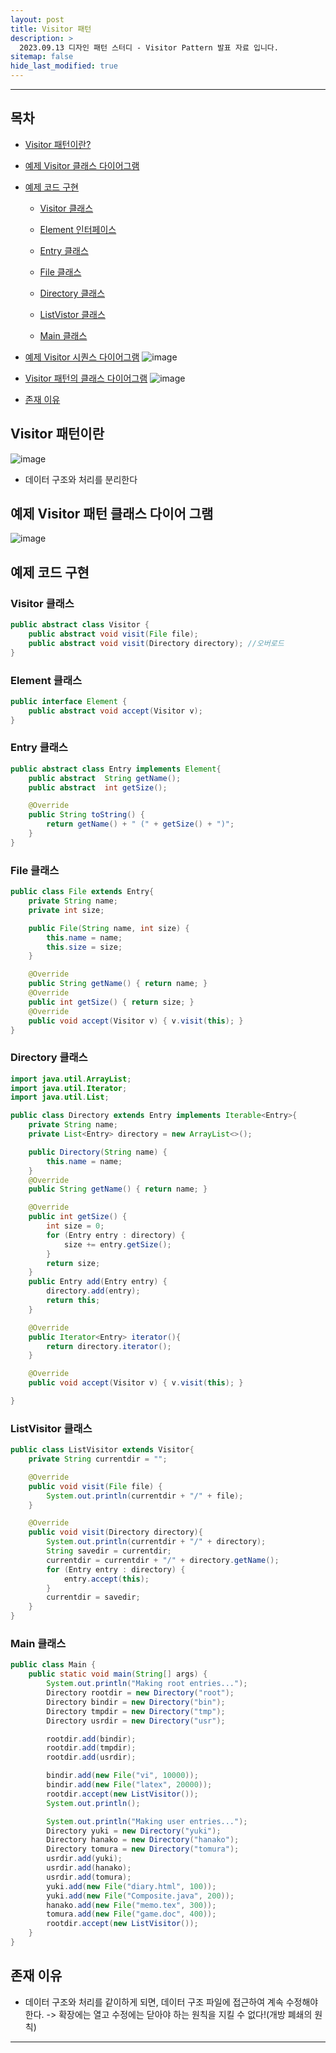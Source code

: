 ```yaml
---
layout: post
title: Visitor 패턴
description: >
  2023.09.13 디자인 패턴 스터디 - Visitor Pattern 발표 자료 입니다.
sitemap: false
hide_last_modified: true
---
```


---

## 목차

- [Visitor 패턴이란?](#Visitor-패턴이란?)
- [예제 Visitor 클래스 다이어그램](#예제-Visitor-클래스-다이어그램)


- [예제 코드 구현](#예제-코드-구현)
    - [Visitor 클래스](#Visitor-클래스)

    - [Element 인터페이스](#Element-인터페이스)

    - [Entry 클래스](#Entry-클래스)

    - [File 클래스](#File-클래스)

    - [Directory 클래스](#Directory-클래스)

    - [ListVistor 클래스](#ListVistor-클래스)

    - [Main 클래스](#main-클래스)

- [예제 Visitor 시퀀스 다이어그램](#예제-Visitor-시퀀스-다이어그램)
![image](https://github.com/inh2613/inh2613.github.io/assets/62206617/adcd0b1a-aaf5-4fad-86bb-7ce9f804340d)

- [Visitor 패턴의 클래스 다이어그램](#Visitor-패턴의-클래스-다이어그램)
![image](https://github.com/inh2613/inh2613.github.io/assets/62206617/fa259798-232e-4403-b34a-3a9aa6bc27ac)

- [존재 이유](#존재-이유)


## Visitor 패턴이란

![image](https://github.com/inh2613/inh2613.github.io/assets/62206617/ad10adbd-cb5b-4ef2-9edf-6ed5d0196c80)
- 데이터 구조와 처리를 분리한다
## 예제 Visitor 패턴 클래스 다이어 그램
![image](https://github.com/inh2613/inh2613.github.io/assets/62206617/28d153c5-7c86-4a26-b78a-e0c453a97794)


## 예제 코드 구현

### Visitor 클래스
```java
public abstract class Visitor {
	public abstract void visit(File file);
	public abstract void visit(Directory directory); //오버로드
}

```
### Element 클래스
```java
public interface Element {
	public abstract void accept(Visitor v);
}

```
### Entry 클래스
```java
public abstract class Entry implements Element{
	public abstract  String getName();
	public abstract  int getSize();

	@Override
	public String toString() {
		return getName() + " (" + getSize() + ")";
	}
}

```
### File 클래스
```java
public class File extends Entry{
	private String name;
	private int size;

	public File(String name, int size) {
		this.name = name;
		this.size = size;
	}

	@Override
	public String getName() { return name; }
	@Override
	public int getSize() { return size; }
	@Override
	public void accept(Visitor v) { v.visit(this); }
}

```
### Directory 클래스
```java
import java.util.ArrayList;
import java.util.Iterator;
import java.util.List;

public class Directory extends Entry implements Iterable<Entry>{
	private String name;
	private List<Entry> directory = new ArrayList<>();

	public Directory(String name) {
		this.name = name;
	}
	@Override
	public String getName() { return name; }

	@Override
	public int getSize() {
		int size = 0;
		for (Entry entry : directory) {
			size += entry.getSize();
		}
		return size;
	}
	public Entry add(Entry entry) {
		directory.add(entry);
		return this;
	}

	@Override
	public Iterator<Entry> iterator(){
		return directory.iterator();
	}

	@Override
	public void accept(Visitor v) { v.visit(this); }

}

```
### ListVisitor 클래스
```java
public class ListVisitor extends Visitor{
	private String currentdir = "";

	@Override
	public void visit(File file) {
		System.out.println(currentdir + "/" + file);
	}

	@Override
	public void visit(Directory directory){
		System.out.println(currentdir + "/" + directory);
		String savedir = currentdir;
		currentdir = currentdir + "/" + directory.getName();
		for (Entry entry : directory) {
			entry.accept(this);
		}
		currentdir = savedir;
	}
}

```
### Main 클래스
```java
public class Main {
	public static void main(String[] args) {
		System.out.println("Making root entries...");
		Directory rootdir = new Directory("root");
		Directory bindir = new Directory("bin");
		Directory tmpdir = new Directory("tmp");
		Directory usrdir = new Directory("usr");

		rootdir.add(bindir);
		rootdir.add(tmpdir);
		rootdir.add(usrdir);

		bindir.add(new File("vi", 10000));
		bindir.add(new File("latex", 20000));
		rootdir.accept(new ListVisitor());
		System.out.println();

		System.out.println("Making user entries...");
		Directory yuki = new Directory("yuki");
		Directory hanako = new Directory("hanako");
		Directory tomura = new Directory("tomura");
		usrdir.add(yuki);
		usrdir.add(hanako);
		usrdir.add(tomura);
		yuki.add(new File("diary.html", 100));
		yuki.add(new File("Composite.java", 200));
		hanako.add(new File("memo.tex", 300));
		tomura.add(new File("game.doc", 400));
		rootdir.accept(new ListVisitor());
	}
}
```
## 존재 이유
- 데이터 구조와 처리를 같이하게 되면, 데이터 구조 파일에 접근하여 계속 수정해야 한다. -> 확장에는 열고 수정에는 닫아야 하는 원칙을 지킬 수 없다!(개방 폐쇄의 원칙)
---